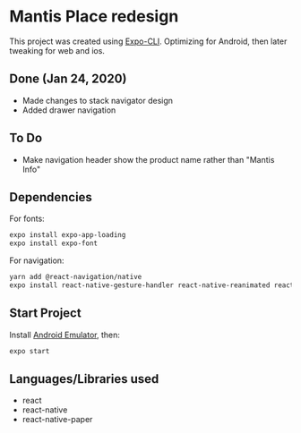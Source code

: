# Mantis Place redesign

This project was created using [Expo-CLI](https://docs.expo.io/workflow/expo-cli/). Optimizing for Android, then later tweaking for web and ios.

## Done (Jan 24, 2020)

- Made changes to stack navigator design
- Added drawer navigation

## To Do

- Make navigation header show the product name rather than "Mantis Info"

## Dependencies

For fonts:

```bash
expo install expo-app-loading
expo install expo-font
```

For navigation:

```bash
yarn add @react-navigation/native
expo install react-native-gesture-handler react-native-reanimated react-native-screens react-native-safe-area-context @react-native-community/masked-view react-stack-navigation react-navigation-drawer
```

## Start Project

Install [Android Emulator](https://docs.expo.io/workflow/android-studio-emulator/), then:

```bash
expo start
```

## Languages/Libraries used

- react
- react-native
- react-native-paper
